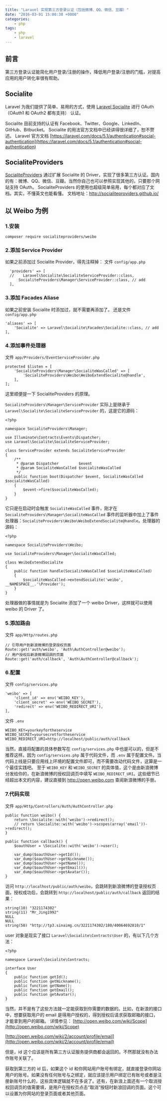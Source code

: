 ```yaml
---
title: "Laravel 实现第三方登录认证（包括微博、QQ、微信、豆瓣）"
date: "2016-03-01 15:00:38 +0800"
categories:
    - php
tags:
    - php
    - laravel
---
```


## 前言

第三方登录认证能简化用户登录/注册的操作，降低用户登录/注册的门槛，对提高应用的用户转化率很有帮助。

## Socialite

Laravel 为我们提供了简单、易用的方式，使用 [Laravel Socialite](https://github.com/laravel/socialite) 进行 OAuth（OAuth1 和 OAuth2 都有支持） 认证。

Socialite 目前支持的认证有 Facebook、Twitter、Google、LinkedIn、GitHub、Bitbucket。
Socialite 的用法官方文档中已经讲得很详细了，恕不赘述。
Laravel 官方文档 [https://laravel.com/docs/5.1/authentication#social-authentication](https://laravel.com/docs/5.1/authentication#social-authentication)

## SocialiteProviders
[SocialiteProviders](https://github.com/SocialiteProviders) 通过扩展 Socialite 的 Driver，实现了很多第三方认证。国内的有：微博、QQ、微信、豆瓣。当然你自己也可以参照实现其他的，只要那个网站支持 OAuth。
SocialiteProviders 的使用也超级简单易用，每个都对应了文档。其实，不懂英文也能看懂。
文档地址：http://socialiteproviders.github.io/

## 以 Weibo 为例

### 1.安装
```
composer require socialiteproviders/weibo
```

### 2.添加 Service Provider
如果之前添加过 Socialite Provider，得先注释掉：
文件 `config/app.php`

```
  'providers' => [
  //    Laravel\Socialite\SocialiteServiceProvider::class,
      SocialiteProviders\Manager\ServiceProvider::class, // add
  ],
```

### 3.添加 Facades Aliase
如果之前安装 Socialite 时添加过，就不需要再添加了。
还是文件 `config/app.php`

```
'aliases' => [
    'Socialite' => Laravel\Socialite\Facades\Socialite::class, // add
],
```

### 4.添加事件处理器
文件 `app/Providers/EventServiceProvider.php`

```
protected $listen = [
    'SocialiteProviders\Manager\SocialiteWasCalled' => [
        'SocialiteProviders\Weibo\WeiboExtendSocialite@handle',
    ],
];
```

这里顺便提一下 SocialiteProviders 的原理。

`SocialiteProviders\Manager\ServiceProvider` 实际上是继承于 `Laravel\Socialite\SocialiteServiceProvider` 的，这是它的源码：

```
<?php

namespace SocialiteProviders\Manager;

use Illuminate\Contracts\Events\Dispatcher;
use Laravel\Socialite\SocialiteServiceProvider;

class ServiceProvider extends SocialiteServiceProvider
{
    /**
     * @param Dispatcher         $event
     * @param SocialiteWasCalled $socialiteWasCalled
     */
    public function boot(Dispatcher $event, SocialiteWasCalled $socialiteWasCalled)
    {
        $event->fire($socialiteWasCalled);
    }
}
```
它只是在启动时会触发 `SocialiteWasCalled` 事件，刚才在 `SocialiteProviders\Manager\SocialiteWasCalled` 事件的监听器中加上了事件处理器：`SocialiteProviders\Weibo\WeiboExtendSocialite@handle`。处理器的源码：

```
<?php

namespace SocialiteProviders\Weibo;

use SocialiteProviders\Manager\SocialiteWasCalled;

class WeiboExtendSocialite
{
    public function handle(SocialiteWasCalled $socialiteWasCalled)
    {
        $socialiteWasCalled->extendSocialite('weibo', __NAMESPACE__.'\Provider');
    }
}
```
处理器做的事情就是为 Socialite 添加了一个 weibo Driver，这样就可以使用 weibo 的 Driver 了。

### 5.添加路由
文件 `app/Http/routes.php`

```
// 引导用户到新浪微博的登录授权页面
Route::get('auth/weibo', 'Auth\AuthController@weibo');
// 用户授权后新浪微博回调的页面
Route::get('auth/callback', 'Auth\AuthController@callback');
```

### 6.配置
文件 `config/services.php`

```
'weibo' => [
    'client_id' => env('WEIBO_KEY'),
    'client_secret' => env('WEIBO_SECRET'),
    'redirect' => env('WEIBO_REDIRECT_URI'),
],
```

文件 `.env`

```
WEIBO_KEY=yourkeyfortheservice
WEIBO_SECRET=yoursecretfortheservice
WEIBO_REDIRECT_URI=http://localhost/public/auth/callback
```

当然，直接将配置的具体参数写在 `config/services.php` 中也是可以的，但是不推荐这样。因为 `config/services.php` 属于代码文件，而 `.env` 属于配置文件。当代码上线是只要应用线上环境的配置文件即可，而不需要改动代码文件，这算是一个最佳实践吧。
至于 `WEIBO_KEY` 和 `WEIBO_SECRET` 的具体值，这个是由新浪微博分发给你的，在新浪微博的授权回调页中填写 `WEIBO_REDIRECT_URI`。这些细节已经超出本文的内容，建议直接到 http://open.weibo.com 查阅新浪微博的手册。


### 7.代码实现
文件 `app/Http/Controllers/Auth/AuthController.php`

```
public function weibo() {
    return \Socialite::with('weibo')->redirect();
    // return \Socialite::with('weibo')->scopes(array('email'))->redirect();
}

public function callback() {
    $oauthUser = \Socialite::with('weibo')->user();

    var_dump($oauthUser->getId());
    var_dump($oauthUser->getNickname());
    var_dump($oauthUser->getName());
    var_dump($oauthUser->getEmail());
    var_dump($oauthUser->getAvatar());
}
```

访问 `http://localhost/public/auth/weibo`，会跳转到新浪微博的登录授权页面，授权成功后，会跳转到 `http://localhost/public/auth/callback`
返回的结果：

```
string(10) "3221174302"
string(11) "Mr_Jing1992"
NULL
NULL
string(50) "http://tp3.sinaimg.cn/3221174302/180/40064692810/1"
```

user 对象是现实了接口 `Laravel\Socialite\Contracts\User` 的，有以下几个方法：

```
<?php

namespace Laravel\Socialite\Contracts;

interface User
{
    public function getId();
    public function getNickname();
    public function getName();
    public function getEmail();
    public function getAvatar();
}
```

当然，并不是有了这些方法就一定能获取到你需要的数据的。比如，在新浪的接口中，想要获取用户的 email 是得用户授权的，得到授权后请求获取邮箱的接口，才能拿到用户的邮箱。
详情参见：
[http://open.weibo.com/wiki/Scope](http://open.weibo.com/wiki/Scope)

[http://open.weibo.com/wiki/2/account/profile/email](http://open.weibo.com/wiki/2/account/profile/email)

但是，id 这个应该是所有第三方认证服务提供商都会返回的。不然那就没有办法作账号关联了。

获取到第三方的 id 后，如果这个 id 和你网站用户账号有绑定，就直接登录你网站用户的账号。如果没有任何账号与之绑定，就应该提示用户绑定已有账号或者是注册新账号什么的，这些具体逻辑就不在多说了。还有，在新浪上面还有一个取消授权回调页的值需要填，是用户在授权页点击“取消”按钮时新浪回调的页面。这个可以设置为你网站的登录页面或者其他页面。
